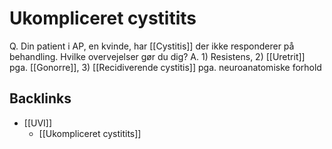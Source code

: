 # Ukompliceret cystitits
Q. Din patient i AP, en kvinde, har [[Cystitis]] der ikke responderer på behandling. Hvilke overvejelser gør du dig?
A. 1) Resistens, 2) [[Uretrit]] pga. [[Gonorre]], 3) [[Recidiverende cystitis]] pga. neuroanatomiske forhold

## Backlinks
* [[UVI]]
	* [[Ukompliceret cystitits]]

<!-- #anki/tag/med/Gynecology #anki/deck/Medicine #anki/tag/med/GP #anki/tag/med/Urology -->

<!-- {BearID:8D6630E8-9CB8-4CD7-AB11-7F99BE01BB06-53319-00006A96526C104D} -->
